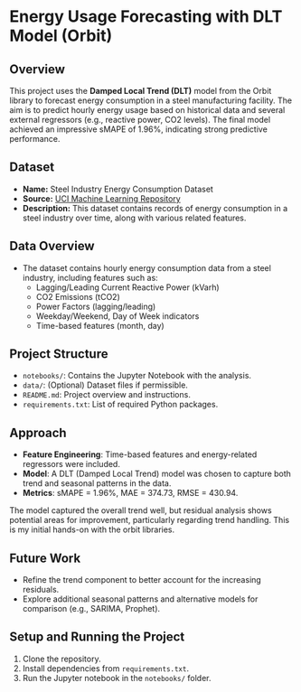# Energy Usage Forecasting with DLT Model (Orbit)

## Overview
This project uses the **Damped Local Trend (DLT)** model from the Orbit library to forecast energy consumption in a steel manufacturing facility. The aim is to predict hourly energy usage based on historical data and several external regressors (e.g., reactive power, CO2 levels). The final model achieved an impressive sMAPE of 1.96%, indicating strong predictive performance.

## Dataset

- **Name:** Steel Industry Energy Consumption Dataset
- **Source:** [UCI Machine Learning Repository](https://archive.ics.uci.edu/dataset/851/steel+industry+energy+consumption)
- **Description:** This dataset contains records of energy consumption in a steel industry over time, along with various related features.

## Data Overview
- The dataset contains hourly energy consumption data from a steel industry, including features such as:
  - Lagging/Leading Current Reactive Power (kVarh)
  - CO2 Emissions (tCO2)
  - Power Factors (lagging/leading)
  - Weekday/Weekend, Day of Week indicators
  - Time-based features (month, day)

## Project Structure

- `notebooks/`: Contains the Jupyter Notebook with the analysis.
- `data/`: (Optional) Dataset files if permissible.
- `README.md`: Project overview and instructions.
- `requirements.txt`: List of required Python packages.
  
## Approach
- **Feature Engineering**: Time-based features and energy-related regressors were included.
- **Model**: A DLT (Damped Local Trend) model was chosen to capture both trend and seasonal patterns in the data.
- **Metrics**: sMAPE = 1.96%, MAE = 374.73, RMSE = 430.94.

The model captured the overall trend well, but residual analysis shows potential areas for improvement, particularly regarding trend handling.
This is my initial hands-on with the orbit libraries.

## Future Work
- Refine the trend component to better account for the increasing residuals.
- Explore additional seasonal patterns and alternative models for comparison (e.g., SARIMA, Prophet).

## Setup and Running the Project
1. Clone the repository.
2. Install dependencies from `requirements.txt`.
3. Run the Jupyter notebook in the `notebooks/` folder.
